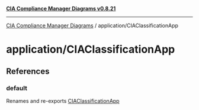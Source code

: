 [**CIA Compliance Manager Diagrams v0.8.21**](../../README.md)

***

[CIA Compliance Manager Diagrams](../../modules.md) / application/CIAClassificationApp

# application/CIAClassificationApp

## References

### default

Renames and re-exports [CIAClassificationApp](../../index/variables/CIAClassificationApp.md)
